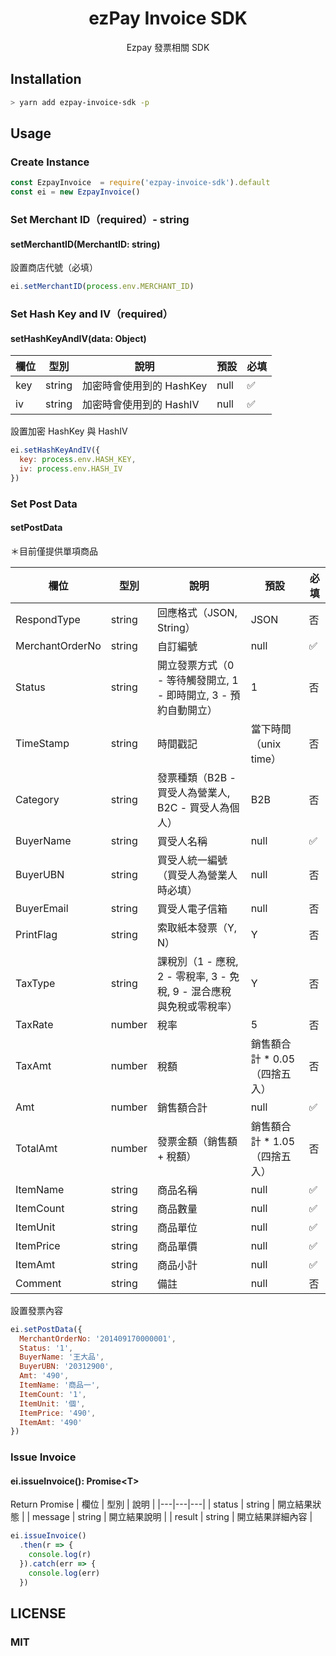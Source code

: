 <div align="center">
<h1>ezPay Invoice SDK</h1>

<p>Ezpay 發票相關 SDK</p>
</div>

## Installation

```bash
> yarn add ezpay-invoice-sdk -p
```

## Usage

### Create Instance

```js
const EzpayInvoice  = require('ezpay-invoice-sdk').default
const ei = new EzpayInvoice()
```

### Set Merchant ID（required）- string

#### setMerchantID(MerchantID: string)

設置商店代號（必填）

```js
ei.setMerchantID(process.env.MERCHANT_ID)
```

### Set Hash Key and IV（required）

#### setHashKeyAndIV(data: Object)

| 欄位 | 型別 | 說明 | 預設 | 必填 |
|---|---|---|---|---|
| key | string | 加密時會使用到的 HashKey | null | ✅ |
| iv | string | 加密時會使用到的 HashIV | null | ✅ |

設置加密 HashKey 與 HashIV

```js
ei.setHashKeyAndIV({
  key: process.env.HASH_KEY,
  iv: process.env.HASH_IV
})
```

### Set Post Data

#### setPostData

＊目前僅提供單項商品

| 欄位 | 型別 | 說明 | 預設 | 必填 |
|---|---|---|---|---|
| RespondType | string | 回應格式（JSON, String）| JSON | 否 |
| MerchantOrderNo | string | 自訂編號 | null | ✅ |
| Status | string | 開立發票方式（0 - 等待觸發開立, 1 - 即時開立, 3 - 預約自動開立）| 1 | 否 |
| TimeStamp | string | 時間戳記 | 當下時間（unix time） | 否 |
| Category | string | 發票種類（B2B - 買受人為營業人, B2C - 買受人為個人）| B2B | 否 |
| BuyerName | string | 買受人名稱 | null | ✅ |
| BuyerUBN | string | 買受人統一編號（買受人為營業人時必填）| null | 否 |
| BuyerEmail | string | 買受人電子信箱 | null | 否 |
| PrintFlag | string | 索取紙本發票（Y, N）| Y | 否 |
| TaxType | string | 課稅別（1 - 應稅, 2 - 零稅率, 3 - 免稅, 9 - 混合應稅與免稅或零稅率）| Y | 否 |
| TaxRate | number | 稅率 | 5 | 否 |
| TaxAmt | number | 稅額 | 銷售額合計 * 0.05（四捨五入） | 否 |
| Amt | number | 銷售額合計 | null | ✅ |
| TotalAmt | number | 發票金額（銷售額 + 稅額）| 銷售額合計 * 1.05（四捨五入）| 否 |
| ItemName | string | 商品名稱 | null | ✅ |
| ItemCount | string | 商品數量 | null | ✅ |
| ItemUnit | string | 商品單位 | null | ✅ |
| ItemPrice | string | 商品單價 | null | ✅ |
| ItemAmt | string | 商品小計 | null | ✅ |
| Comment | string | 備註 | null | 否 |

設置發票內容

```js
ei.setPostData({
  MerchantOrderNo: '201409170000001',
  Status: '1',
  BuyerName: '王大品',
  BuyerUBN: '20312900',
  Amt: '490',
  ItemName: '商品一',
  ItemCount: '1',
  ItemUnit: '個',
  ItemPrice: '490',
  ItemAmt: '490'
})
```

### Issue Invoice

#### ei.issueInvoice(): Promise\<T\>

Return Promise
| 欄位 | 型別 | 說明 |
|---|---|---|
| status | string | 開立結果狀態 |
| message | string | 開立結果說明 |
| result | string | 開立結果詳細內容 |

```js
ei.issueInvoice()
  .then(r => {
    console.log(r)
  }).catch(err => {
    console.log(err)
  })
```

## LICENSE

### MIT